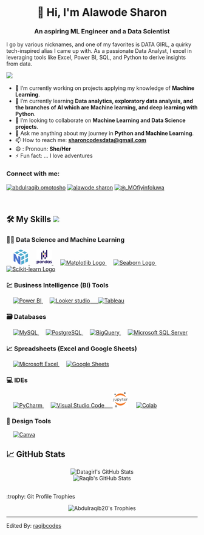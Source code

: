 <h1 align="center">👋 Hi, I'm Alawode Sharon </h1>
<h3 align="center">An aspiring ML Engineer and a Data Scientist</h3>

 I go by various nicknames, and one of my favorites is DATA GIRL, a quirky tech-inspired alias I came up with. As a passionate Data Analyst, I excel in leveraging tools like Excel, Power BI, SQL, and Python to derive insights from data.   
 
 <a href="https://visitcount.itsvg.in">
  <img src="https://visitcount.itsvg.in/api?id=Datagirlcodes&label=Profile%20Views&color=0&icon=5&pretty=false" />
</a>       

 - 🔭 I’m currently working on projects applying my knowledge of **Machine Learning**.
- 🌱 I’m currently learning **Data analytics, exploratory data analysis, and the branches of AI which are Machine learning, and deep learning with Python**.
- 👯  I’m looking to collaborate on **Machine Learning and Data Science projects**.
- 💬 Ask me anything about my journey in **Python and Machine Learning**.
- 📫 How to reach me: **sharoncodesdata@gmail.com**
- 😄 : Pronoun: **She/Her**
- ⚡ Fun fact: ... I love adventures

<h3 align="left">Connect with me:</h3>
<p align="left">
<a href="https://www.linkedin.com/in/sharon-alawode" target="blank"><img align="center" src="https://raw.githubusercontent.com/rahuldkjain/github-profile-readme-generator/master/src/images/icons/Social/linked-in-alt.svg" alt="abdulraqib omotosho" height="30" width="40" /></a>
<a href="https://www.kaggle.com/datagirlcode" target="blank"><img align="center" src="https://raw.githubusercontent.com/rahuldkjain/github-profile-readme-generator/master/src/images/icons/Social/kaggle.svg" alt="alawode sharon" height="30" width="40" /></a>
<a href="https://twitter.com/_MOfiyinfoluwa" target="blank"><img align="center" src="https://raw.githubusercontent.com/rahuldkjain/github-profile-readme-generator/master/src/images/icons/Social/twitter.svg" alt="@_MOfiyinfoluwa" height="30" width="40" /></a>
</p> <br>

 ## 🛠️ My Skills <img src="https://media.giphy.com/media/iY8CRBdQXODJSCERIr/giphy.gif" width="30px">&nbsp; 
 ### 👩‍💻 Data Science and Machine Learning 
<p align="left"> 
  &emsp; 
  <a href="https://numpy.org/" target="_blank"> 
   <img alt="Numpy" src="https://raw.githubusercontent.com/devicons/devicon/master/icons/numpy/numpy-original.svg" width="40" height="40">
  </a>   
  &emsp;
  <a href="https://pandas.pydata.org/" target="_blank">
    <img alt="Pandas" src="https://raw.githubusercontent.com/devicons/devicon/master/icons/pandas/pandas-original-wordmark.svg" width="40" height="40">
  </a> 
  &emsp; 
  <a href="https://matplotlib.org/" target="_blank"> 
   <img alt="Matplotlib Logo" src="https://matplotlib.org/_static/logo2_compressed.svg" width="40" height="40">
  </a>  
  &emsp; 
  <a href="https://seaborn.pydata.org/" target="_blank"> 
   <img alt="Seaborn Logo" src="https://seaborn.pydata.org/_static/logo-wide-lightbg.svg" width="40" height="40">
  </a>
  &emsp; 
  <a href="https://scikit-learn.org/" target="_blank"> 
   <img alt="Scikit-learn Logo" src="https://scikit-learn.org/stable/_static/scikit-learn-logo-small.png" width="40" height="40">
  </a>

### 💹 Business Intelligence (BI) Tools
<p align="left">
  &emsp;
  <a href="https://powerbi.microsoft.com/" target="_blank" rel="noreferrer">
    <img src="https://www.vectorlogo.zone/logos/microsoft_powerbi/microsoft_powerbi-icon.svg" alt="Power BI" width="40" height="40"/>
  </a>
 &emsp;
 <a href="https://lookerstudio.google.com/" target="_blank" rel="noreferrer">
   <img src="https://www.vectorlogo.zone/logos/lookerstudio/lookerstudio-icon.svg" alt="Looker studio" width="40" height="40"/>
  &emsp;
  <a href="https://www.tableau.com/" target="_blank" rel="noreferrer">
    <img src="https://www.vectorlogo.zone/logos/tableau/tableau-icon.svg" alt="Tableau" width="40" height="40"/>
  </a>
</p>
 
 ### 🗃️ Databases
<p align="left">
  &emsp;
  <a href="https://www.mysql.com/" target="_blank" rel="noreferrer">
    <img src="https://www.vectorlogo.zone/logos/mysql/mysql-official.svg" alt="MySQL" width="40" height="40"/>
  </a>
  &emsp;
  <a href="https://www.postgresql.org/" target="_blank" rel="noreferrer">
    <img src="https://www.vectorlogo.zone/logos/postgresql/postgresql-icon.svg" alt="PostgreSQL" width="40" height="40"/>
  </a>
  &emsp;
  <a href="https://cloud.google.com/bigquery/" target="_blank" rel="noreferrer">
    <img src="https://www.vectorlogo.zone/logos/google_cloud/google_cloud-icon.svg" alt="BigQuery" width="40" height="40"/>
  </a>
  &emsp;
  <a href="https://www.microsoft.com/en-us/sql-server" target="_blank" rel="noreferrer">
    <img src="https://www.vectorlogo.zone/logos/microsoft_sql_server/microsoft_sql_server-icon.svg" alt="Microsoft SQL Server" width="40" height="40"/>
  </a>
</p>

### 📈 Spreadsheets (Excel and Google Sheets)
<p align="left">
  &emsp;
<a href="https://www.microsoft.com/en-us/microsoft-365/excel" target="_blank" rel="noreferrer">
  <img src="https://www.google.com/images/icons/product/excel-2020-72dp.png" alt="Microsoft Excel" width="40" height="40"/>
</a>
  &emsp;
  <a href="https://www.google.com/sheets/about/" target="_blank" rel="noreferrer">
  <img src="https://www.google.com/images/icons/product/sheets-2020-72dp.png" alt="Google Sheets" width="20" height="20"/>
</a>
</p>

### 💻 IDEs
<p align="left">
  &emsp;
  <a href="https://www.jetbrains.com/pycharm/" target="_blank" rel="noreferrer">
    <img src="https://upload.wikimedia.org/wikipedia/commons/thumb/1/1d/PyCharm_Icon.svg/1200px-PyCharm_Icon.svg.png" alt="PyCharm" width="40" height="40"/>
  </a>
  &emsp;
  <a href="https://code.visualstudio.com/" target="_blank" rel="noreferrer">
    <img src="https://upload.wikimedia.org/wikipedia/commons/thumb/9/9a/Visual_Studio_Code_1.35_icon.svg/2048px-Visual_Studio_Code_1.35_icon.svg.png" alt="Visual Studio Code" width="40" height="40"/>
   &emsp;
    <a href="#"><img src="https://raw.githubusercontent.com/devicons/devicon/master/icons/jupyter/jupyter-original-wordmark.svg" width="40" height="40" alt="Jupyter"></a>
	&emsp;	
    <a href="#"><img alt="Colab" src="https://img.shields.io/badge/Colab-00b56a.svg?logo=google-colab&logoColor=white"></a>
  </a>
</p>

### 🎨 Design Tools
<p align="left">
  &emsp;
  <a href="https://www.canva.com/" target="_blank" rel="noreferrer">
    <img src="https://www.vectorlogo.zone/logos/canva/canva-icon.svg" alt="Canva" width="40" height="40"/>
  </a>
</p>

## 📈 GitHub Stats
<p align="center">
  <img alt="Datagirl's GitHub Stats" src="https://github-readme-stats.vercel.app/api?username=Abdulraqib20&show_icons=true&count_private=true&theme=algolia&hide=contribs" />
  <br/>
  <img alt="Raqib's GitHub Stats" src="https://github-readme-streak-stats.herokuapp.com/?user=Abdulraqib20&theme=algolia" />
</p>
<br/>
:trophy: Git Profile Trophies

<p align="center">
  <img src="https://github-profile-trophy.vercel.app/?username=Abdulraqib20&theme=algolia" alt="Abdulraqib20's Trophies" />
</p>

-----
Edited By: [raqibcodes](https://github.com/Abdulraqib20)


 <!--
**data-girlCode/data-girlCode** is a ✨ _special_ ✨ repository because its `README.md` (this file) appears on your GitHub profile.

Here are some ideas to get you started:

- 🔭 I’m currently working on WT fellowship training projects.
- 🌱 I’m currently learning Power BI, SQL, API, and more
- 👯 I’m looking to collaborate on Open source projects and projects in general
- 🤔 I’m looking for help with python 
- 💬 Ask me about ...
- 📫 How to reach me: sharoncodesdata@gmail.com
- 😄 Pronouns: ...
- ⚡ Fun fact: ... I love adventures
-->
